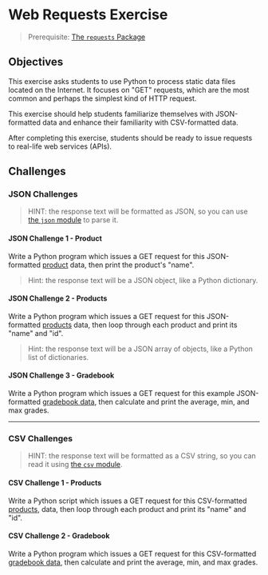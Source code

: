 # Web Requests Exercise

> Prerequisite: [The `requests` Package](/notes/programming-languages/python/packages/requests.md)

## Objectives

This exercise asks students to use Python to process static data files located on the Internet. It focuses on "GET" requests, which are the most common and perhaps the simplest kind of HTTP request.

This exercise should help students familiarize themselves with JSON-formatted data and enhance their familiarity with CSV-formatted data.

After completing this exercise, students should be ready to issue requests to real-life web services (APIs).

## Challenges

### JSON Challenges

> HINT: the response text will be formatted as JSON, so you can use [the `json` module](/notes/programming-languages/python/modules/json.md) to parse it.

#### JSON Challenge 1 - Product

Write a Python program which issues a GET request for this JSON-formatted [product](https://raw.githubusercontent.com/prof-rossetti/nyu-info-2335-201805/master/exercises/web-requests/data/products/1.json) data, then print the product's "name".

> Hint: the response text will be a JSON object, like a Python dictionary.

#### JSON Challenge 2 - Products

Write a Python program which issues a GET request for this JSON-formatted [products](https://raw.githubusercontent.com/prof-rossetti/nyu-info-2335-201805/master/exercises/web-requests/data/products.json) data, then loop through each product and print its "name" and "id".

> Hint: the response text will be a JSON array of objects, like a Python list of dictionaries.

#### JSON Challenge 3 - Gradebook

Write a Python program which issues a GET request for this example JSON-formatted [gradebook data](https://raw.githubusercontent.com/prof-rossetti/nyu-info-2335-201805/master/exercises/web-requests/data/gradebook.json), then calculate and print the average, min, and max grades.

<hr>

### CSV Challenges

> HINT: the response text will be formatted as a CSV string, so you can read it using [the `csv` module](/notes/programming-languages/python/modules/csv.md).

#### CSV Challenge 1 - Products

Write a Python script which issues a GET request for this CSV-formatted [products](https://raw.githubusercontent.com/prof-rossetti/nyu-info-2335-201805/master/exercises/web-requests/data/products.csv), data, then loop through each product and print its "name" and "id".

#### CSV Challenge 2 - Gradebook

Write a Python program which issues a GET request for this CSV-formatted [gradebook data](https://raw.githubusercontent.com/prof-rossetti/nyu-info-2335-201805/master/exercises/web-requests/data/gradebook.csv), then calculate and print the average, min, and max grades.
